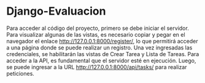 # Django-Evaluacion
Para acceder al código del proyecto, primero se debe iniciar el servidor. Para visualizar algunas de las vistas, es necesario copiar y pegar en el navegador el enlace http://127.0.0.1:8000/register/, lo que permitirá acceder a una página donde se puede realizar un registro. Una vez ingresadas las credenciales, se habilitarán las vistas de Crear Tarea y Lista de Tareas. Para acceder a la API, es fundamental que el servidor esté en ejecución. Luego, se puede ingresar a la URL http://127.0.0.1:8000/api/tasks/ para realizar peticiones.
